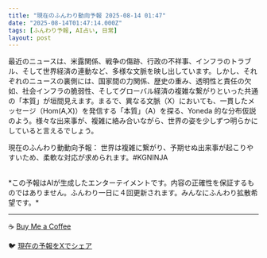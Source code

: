 ```yaml
---
title: "現在のふんわり動向予報 2025-08-14 01:47"
date: "2025-08-14T01:47:14.000Z"
tags: [ふんわり予報, AI占い, 日常]
layout: post
---
```


最近のニュースは、米露関係、戦争の傷跡、行政の不祥事、インフラのトラブル、そして世界経済の連動など、多様な文脈を映し出しています。しかし、それぞれのニュースの裏側には、国家間の力関係、歴史の重み、透明性と責任の欠如、社会インフラの脆弱性、そしてグローバル経済の複雑な繋がりといった共通の「本質」が垣間見えます。まるで、異なる文脈（X）においても、一貫したメッセージ（Hom(A,X)）を発信する「本質」（A）を探る、Yoneda 的な分布仮説のよう。様々な出来事が、複雑に絡み合いながら、世界の姿を少しずつ明らかにしていると言えるでしょう。

現在のふんわり動動向予報：
世界は複雑に繋がり、予期せぬ出来事が起こりやすいため、柔軟な対応が求められます。#KGNINJA

<br>
*この予報はAIが生成したエンターテイメントです。内容の正確性を保証するものではありません。ふんわり一日に４回更新されます。みんなにふんわり拡散希望です。*

---
☕️ [Buy Me a Coffee](https://www.buymeacoffee.com/kgninja)

🐦 [現在の予報をXでシェア](https://twitter.com/intent/tweet?text=%E7%8F%BE%E5%9C%A8%E3%81%AE%E3%81%B5%E3%82%93%E3%82%8F%E3%82%8A%E4%BA%88%E5%A0%B1%3A%20%E3%80%8C%E6%9C%80%E8%BF%91%E3%81%AE%E3%83%8B%E3%83%A5%E3%83%BC%E3%82%B9%E3%81%AF%E3%80%81%E7%B1%B3%E9%9C%B2%E9%96%A2%E4%BF%82%E3%80%81%E6%88%A6%E4%BA%89%E3%81%AE%E5%82%B7%E8%B7%A1%E3%80%81%E8%A1%8C%E6%94%BF%E3%81%AE%E4%B8%8D%E7%A5%A5%E4%BA%8B%E3%80%81%E3%82%A4%E3%83%B3%E3%83%95%E3%83%A9%E3%81%AE%E3%83%88%E3%83%A9%E3%83%96%E3%83%AB%E3%80%81%E3%81%9D%E3%81%97%E3%81%A6%E4%B8%96%E7%95%8C%E7%B5%8C%E6%B8%88%E3%81%AE%E9%80%A3%E5%8B%95%E3%81%AA%E3%81%A9%E3%80%81%E5%A4%9A%E6%A7%98%E3%81%AA%E6%96%87%E8%84%88%E3%82%92%E6%98%A0%E3%81%97%E5%87%BA%E3%81%97%E3%81%A6%E3%81%84%E3%81%BE%E3%81%99%E3%80%82%E3%80%8D%23KGNINJA%20%E7%B6%9A%E3%81%8D%E3%81%AF%E3%83%96%E3%83%AD%E3%82%B0%E3%81%A7%EF%BC%81%F0%9F%91%87&url=https%3A%2F%2Fkg-ninja.github.io%2FFunwariyoso%2F)
